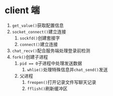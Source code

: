# client 端

1. `get_value()`获取配置信息
2. `socket_connect()`建立连接
   1. `sockfd()`创建套接字
   2. `connect()`建立连接
3. `chat_recv()`配合服务端处理登录前检测
4. `fork()`创建子进程
   1. `pid == 0`子进程中处理发送数据
      1. `whlie()`处理特殊信息并`chat_send()`发送
   2. 父进程
      1. `freopen()`打开记录文件写聊天记录
      2. `fflish()`刷新缓冲区
